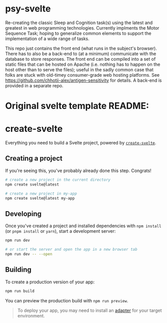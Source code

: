 # psy-svelte

Re-creating the classic Sleep and Cognition task(s) using the latest and greatest in web programming technologies.
Currently implments the Motor Sequence Task; hoping to generalize common elements to support the implementation
of a wide range of tasks.

This repo just contains the front end (what runs in the subject's browser). There has to also be a back-end to 
(at a minimum) communicate with the database to store responses. The front end can be compiled into a set of 
static files that can be hosted on Apache (i.e. nothing has to happen on the host other than to serve the files);
useful in the sadly common case that folks are stuck with old-timey consumer-grade web hosting platforms. See
https://github.com/chhotii-alex/antigen-sensitivity for details. A back-end is provided in a separate repo.

# Original svelte template README:
# create-svelte

Everything you need to build a Svelte project, powered by [`create-svelte`](https://github.com/sveltejs/kit/tree/master/packages/create-svelte).

## Creating a project

If you're seeing this, you've probably already done this step. Congrats!

```bash
# create a new project in the current directory
npm create svelte@latest

# create a new project in my-app
npm create svelte@latest my-app
```

## Developing

Once you've created a project and installed dependencies with `npm install` (or `pnpm install` or `yarn`), start a development server:

```bash
npm run dev

# or start the server and open the app in a new browser tab
npm run dev -- --open
```

## Building

To create a production version of your app:

```bash
npm run build
```

You can preview the production build with `npm run preview`.

> To deploy your app, you may need to install an [adapter](https://kit.svelte.dev/docs/adapters) for your target environment.
